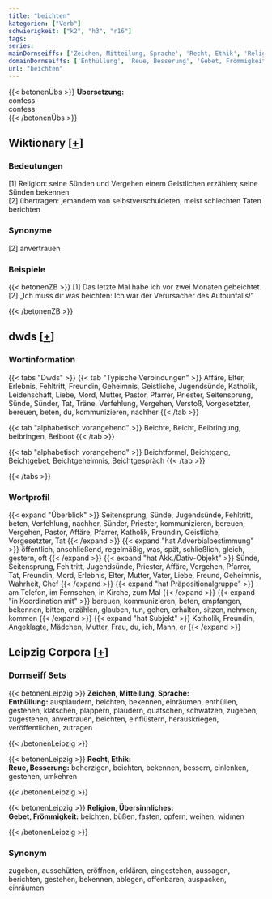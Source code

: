 ```yaml
---
title: "beichten"
kategorien: ["Verb"]
schwierigkeit: ["k2", "h3", "r16"]
tags:
series:
mainDornseiffs: ['Zeichen, Mitteilung, Sprache', 'Recht, Ethik', 'Religion, Übersinnliches']
domainDornseiffs: ['Enthüllung', 'Reue, Besserung', 'Gebet, Frömmigkeit']
url: "beichten"
---
```


{{< betonenÜbs >}}
**Übersetzung:**  
confess  
confess  
{{< /betonenÜbs >}}

## Wiktionary [[+](https://de.wiktionary.org/wiki/beichten)]

### Bedeutungen
[1] Religion: seine Sünden und Vergehen einem Geistlichen erzählen; seine Sünden bekennen  
[2] übertragen: jemandem von selbstverschuldeten, meist schlechten Taten berichten  

### Synonyme
[2] anvertrauen  

### Beispiele
{{< betonenZB >}}
[1] Das letzte Mal habe ich vor zwei Monaten gebeichtet.  
[2] „Ich muss dir was beichten: Ich war der Verursacher des Autounfalls!“  

{{< /betonenZB >}}


## dwds [[+](https://www.dwds.de/wb/beichten)]

### Wortinformation
{{< tabs "Dwds" >}}
{{< tab "Typische Verbindungen" >}}
Affäre, Elter, Erlebnis, Fehltritt, Freundin, Geheimnis, Geistliche, Jugendsünde, Katholik, Leidenschaft, Liebe, Mord, Mutter, Pastor, Pfarrer, Priester, Seitensprung, Sünde, Sünder, Tat, Träne, Verfehlung, Vergehen, Verstoß, Vorgesetzter, bereuen, beten, du, kommunizieren, nachher
{{< /tab >}}

{{< tab "alphabetisch vorangehend" >}}
Beichte, Beicht, Beibringung, beibringen, Beiboot
{{< /tab >}}

{{< tab "alphabetisch vorangehend" >}}
Beichtformel, Beichtgang, Beichtgebet, Beichtgeheimnis, Beichtgespräch
{{< /tab >}}

{{< /tabs >}}

### Wortprofil
{{< expand "Überblick" >}} Seitensprung, Sünde, Jugendsünde, Fehltritt, beten, Verfehlung, nachher, Sünder, Priester, kommunizieren, bereuen, Vergehen, Pastor, Affäre, Pfarrer, Katholik, Freundin, Geistliche, Vorgesetzter, Tat {{< /expand >}}
{{< expand "hat Adverbialbestimmung" >}} öffentlich, anschließend, regelmäßig, was, spät, schließlich, gleich, gestern, oft {{< /expand >}}
{{< expand "hat Akk./Dativ-Objekt" >}} Sünde, Seitensprung, Fehltritt, Jugendsünde, Priester, Affäre, Vergehen, Pfarrer, Tat, Freundin, Mord, Erlebnis, Elter, Mutter, Vater, Liebe, Freund, Geheimnis, Wahrheit, Chef {{< /expand >}}
{{< expand "hat Präpositionalgruppe" >}} am Telefon, im Fernsehen, in Kirche, zum Mal {{< /expand >}}
{{< expand "in Koordination mit" >}} bereuen, kommunizieren, beten, empfangen, bekennen, bitten, erzählen, glauben, tun, gehen, erhalten, sitzen, nehmen, kommen {{< /expand >}}
{{< expand "hat Subjekt" >}} Katholik, Freundin, Angeklagte, Mädchen, Mutter, Frau, du, ich, Mann, er {{< /expand >}}

## Leipzig Corpora [[+](https://corpora.uni-leipzig.de/en/res?word=beichten&corpusId=deu_newscrawl-public_2018)]

### Dornseiff Sets
{{< betonenLeipzig >}}
**Zeichen, Mitteilung, Sprache:**  
**Enthüllung:** ausplaudern, beichten, bekennen, einräumen, enthüllen, gestehen, klatschen, plappern, plaudern, quatschen, schwätzen, zugeben, zugestehen, anvertrauen, beichten, einflüstern, herauskriegen, veröffentlichen, zutragen  

{{< /betonenLeipzig >}}


{{< betonenLeipzig >}}
**Recht, Ethik:**  
**Reue, Besserung:** beherzigen, beichten, bekennen, bessern, einlenken, gestehen, umkehren  

{{< /betonenLeipzig >}}


{{< betonenLeipzig >}}
**Religion, Übersinnliches:**  
**Gebet, Frömmigkeit:** beichten, büßen, fasten, opfern, weihen, widmen  

{{< /betonenLeipzig >}}

### Synonym
zugeben, ausschütten, eröffnen, erklären, eingestehen, aussagen, berichten, gestehen, bekennen, ablegen, offenbaren, auspacken, einräumen

